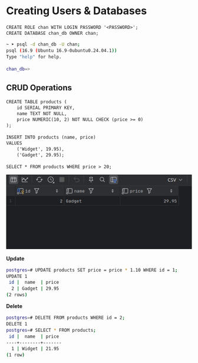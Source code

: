 # Creating Users & Databases

```postgresql
CREATE ROLE chan WITH LOGIN PASSWORD '<PASSWORD>';
CREATE DATABASE chan_db OWNER chan;
```

```bash
~ ➤ psql -d chan_db -U chan;
psql (16.9 (Ubuntu 16.9-0ubuntu0.24.04.1))
Type "help" for help.

chan_db=>
```



## CRUD Operations

```postgresql
CREATE TABLE products (
    id SERIAL PRIMARY KEY,
    name TEXT NOT NULL,
    price NUMERIC(10, 2) NOT NULL CHECK (price >= 0)
);

INSERT INTO products (name, price)
VALUES
    ('Widget', 19.95),
    ('Gadget', 29.95);

SELECT * FROM products WHERE price > 20;
```

![products_res](Imgs/products_res.png)

**Update**

```bash
postgres=# UPDATE products SET price = price * 1.10 WHERE id = 1;
UPDATE 1                                                                          postgres=# SELECT * FROM products;
 id |  name  | price                                                              ----+--------+-------
  2 | Gadget | 29.95                                                                1 | Widget | 21.95
(2 rows)
```

**Delete**

```bash
postgres=# DELETE FROM products WHERE id = 2;
DELETE 1
postgres=# SELECT * FROM products;
 id |  name  | price
----+--------+-------
  1 | Widget | 21.95
(1 row)
```

